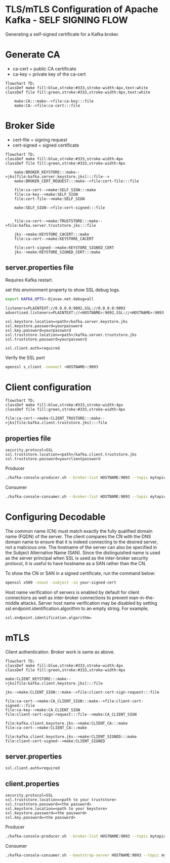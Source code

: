 # TLS/mTLS Configuration of Apache Kafka - SELF SIGNING FLOW
Generating a self-signed certificate for a Kafka broker.


# Generate CA
- ca-cert = public CA certificate
- ca-key = private key of the ca-cert

```mermaid
flowchart TD;
classDef make fill:blue,stroke:#333,stroke-width:4px,text:white
classDef file fill:green,stroke:#333,stroke-width:4px,text:white

    make:CA:::make-->file:ca-key:::file
    make:CA-->file:ca-cert:::file

```

# Broker Side
- cert-file = signing request
- cert-signed = signed certificate

```mermaid
flowchart TD;
classDef make fill:blue,stroke:#333,stroke-width:4px
classDef file fill:green,stroke:#333,stroke-width:4px

    make:BROKER_KEYSTORE:::make-->jks[file:kafka.server.keystore.jks]:::file-->
    make:BROKER_CERT_REQUEST:::make-->file:cert-file:::file

    file:ca-cert-->make:SELF_SIGN:::make
    file:ca-key-->make:SELF_SIGN
    file:cert-file-->make:SELF_SIGN

    make:SELF_SIGN-->file:cert-signed:::file


    file:ca-cert-->make:TRUSTSTORE:::make-->file:kafka.server.truststore.jks:::file

    jks-->make:KEYSTORE_CACERT:::make
    file:ca-cert-->make:KEYSTORE_CACERT

    file:cert-signed-->make:KEYSTORE_SIGNED_CERT
    jks-->make:KEYSTORE_SIGNED_CERT:::make
```


## server.properties file
Requires Kafka restart.

set this environment property to show SSL debug logs.
```bash
export KAFKA_OPTS=-Djavax.net.debug=all
```

```properties
listeners=PLAINTEXT://0.0.0.0:9092,SSL://0.0.0.0:9093
advertised.listeners=PLAINTEXT://<HOSTNAME>:9092,SSL://<HOSTNAME>:9093

ssl.keystore.location=<path>/kafka.server.keystore.jks
ssl.keystore.password=yourpassword
ssl.key.password=yourpassword
ssl.truststore.location=<path>/kafka.server.truststore.jks
ssl.truststore.password=yourpassword

ssl.client.auth=required

```

Verify the SSL port
```bash
openssl s_client -connect <HOSTNAME>:9093
```

# Client configuration

```mermaid
flowchart TD;
classDef make fill:blue,stroke:#333,stroke-width:4px
classDef file fill:green,stroke:#333,stroke-width:4px

file:ca-cert-->make:CLIENT_TRUSTORE:::make-->jks[file:kafka.client.truststore.jks]:::file

```

## properties file

```properties
security.protocol=SSL
ssl.truststore.location=<path>/kafka.client.truststore.jks
ssl.truststore.password=yourclientpassword
```

Producer
```bash
./kafka-console-producer.sh --broker-list HOSTNAME:9093 --topic mytopic --producer.config PATH_TO_THE_ABOVE_PROPERTIES

```

Consumer
```bash
./kafka-console-consumer.sh --broker-list HOSTNAME:9093 --topic mytopic --consumer.config PATH_TO_THE_ABOVE_PROPERTIES
```

# Configuring Decodable

The common name (CN) must match exactly the fully qualified domain name (FQDN) of the server. The client compares the CN with the DNS domain name to ensure that it is indeed connecting to the desired server, not a malicious one. The hostname of the server can also be specified in the Subject Alternative Name (SAN). Since the distinguished name is used as the server principal when SSL is used as the inter-broker security protocol, it is useful to have hostname as a SAN rather than the CN.

To show the CN or SAN in a signed certificate, run the command below:

```bash
openssl x509 -noout -subject -in your-signed-cert
```

Host name verification of servers is enabled by default for client connections as well as inter-broker connections to prevent man-in-the-middle attacks. Server host name verification may be disabled by setting ssl.endpoint.identification.algorithm to an empty string. For example,

```properties
ssl.endpoint.identification.algorithm=
```


# mTLS
Client authentication. Broker work is same as above.


```mermaid
flowchart TD;
classDef make fill:blue,stroke:#333,stroke-width:4px
classDef file fill:green,stroke:#333,stroke-width:4px

make:CLIENT_KEYSTORE:::make-->jks[file:kafka.client.keystore.jks]:::file

jks-->make:CLIENT_SIGN:::make-->file:client-cert-sign-request:::file

file:ca-cert-->make:CA_CLIENT_SIGN:::make-->file:client-cert-signed:::file
file:ca-key-->make:CA_CLIENT_SIGN
file:client-cert-sign-request:::file-->make:CA_CLIENT_SIGN

file:kafka.client.keystore.jks-->make:CLIENT_CA:::make
file:ca-cert-->make:CLIENT_CA:::make

file:kafka.client.keystore.jks-->make:CLIENT_SIGNED:::make
file:client-cert-signed-->make:CLIENT_SIGNED
```

## server.properties

```properties
ssl.client.auth=required
```

## client.properties

```properties
security.protocol=SSL
ssl.truststore.location=<path to your truststore>
ssl.truststore.password=<the password>
ssl.keystore.location=<path to your keystore>
ssl.keystore.password=<the password>
ssl.key.password=<the password>

```


Producer
```bash
./kafka-console-producer.sh --broker-list HOSTNAME:9093 --topic mytopic --producer.config PATH_TO_THE_ABOVE_PROPERTIES

```

Consumer
```bash
./kafka-console-consumer.sh --bootstrap-server HOSTNAME:9093 --topic mytopic --consumer.config PATH_TO_THE_ABOVE_PROPERTIES
```
